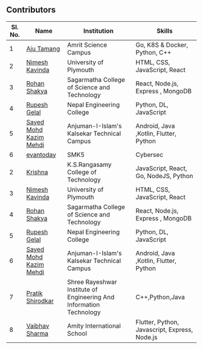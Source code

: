 ## Contributors

| Sl. No. | Name                                    | Institution          | Skills                        |
| ------- | --------------------------------------- | -------------------- | ----------------------------- |
| 1       | [Aju Tamang](https://github.com/aju100) | Amrit Science Campus | Go, K8S & Docker, Python, C++ |
| 2       | [Nimesh Kavinda](https://github.com/nimeshkavinda) | University of Plymouth | HTML, CSS, JavaScript, React |
| 3       | [Rohan Shakya](https://github.com/Rohan-Shakya) | Sagarmatha College of Science and Technology | React, Node.js, Express , MongoDB |
| 4       | [Rupesh Gelal](https://github.com/rgrupesh) | Nepal Engineering College | Python, DL, JavaScript        |
| 5       | [Sayed Mohd Kazim Mehdi](https://github.com/kazimsayed954) | Anjuman-I-Islam's Kalsekar Technical Campus | Android, Java ,Kotlin, Flutter, Python |
|6        | [evantoday](https://github.com/evantoday)| SMK5               | Cybersec |
| 2       | [Krishna](https://github.com/M-krishna) | K.S.Rangasamy College of Technology | JavaScript, React, Go, NodeJS, Python |
| 3       | [Nimesh Kavinda](https://github.com/nimeshkavinda) | University of Plymouth | HTML, CSS, JavaScript, React |
| 4       | [Rohan Shakya](https://github.com/Rohan-Shakya) | Sagarmatha College of Science and Technology | React, Node.js, Express , MongoDB |
| 5       | [Rupesh Gelal](https://github.com/rgrupesh) | Nepal Engineering College | Python, DL, JavaScript        |
| 6       | [Sayed Mohd Kazim Mehdi](https://github.com/kazimsayed954) | Anjuman-I-Islam's Kalsekar Technical Campus | Android, Java ,Kotlin, Flutter, Python |
| 7       | [Pratik Shirodkar](https://github.com/Pratik-Shirodkar)   | Shree Rayeshwar Institute of Engineering And Information Technology | C++,Python,Java|
| 8       | [Vaibhav Sharma](https://github.com/gigabite-pro) | Amity International School | Flutter, Python, Javascript, Express, Node.js |

